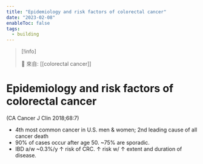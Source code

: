 ```yaml
---
title: "Epidemiology and risk factors of colorectal cancer"
date: "2023-02-08"
enableToc: false
tags:
  - building
---
```


> [!info]
>
> 🌱 來自: [[colorectal cancer]]

# Epidemiology and risk factors of colorectal cancer

(CA Cancer J Clin 2018;68:7)

- 4th most common cancer in U.S. men & women; 2nd leading cause of all cancer death
- 90% of cases occur after age 50. ~75% are sporadic.
- IBD a/w ~0.3%/y ↑ risk of CRC. ↑ risk w/ ↑ extent and duration of disease.
